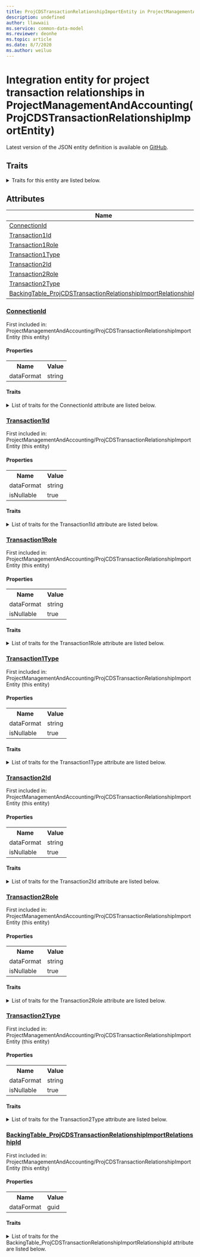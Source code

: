 ```yaml
---
title: ProjCDSTransactionRelationshipImportEntity in ProjectManagementAndAccounting - Common Data Model | Microsoft Docs
description: undefined
author: llawwaii
ms.service: common-data-model
ms.reviewer: deonhe
ms.topic: article
ms.date: 8/7/2020
ms.author: weiluo
---
```


# Integration entity for project transaction relationships in ProjectManagementAndAccounting(ProjCDSTransactionRelationshipImportEntity)

  
 Latest version of the JSON entity definition is available on <a href="https://github.com/Microsoft/CDM/tree/master/schemaDocuments/core/operationsCommon/Entities/ProfessionalServices/ProjectManagementAndAccounting/ProjCDSTransactionRelationshipImportEntity.cdm.json" target="_blank">GitHub</a>.  

## Traits

<details>
<summary>Traits for this entity are listed below.  
</summary>

**is.CDM.entityVersion**  
  <table><tr><th>Parameter</th><th>Value</th><th>Data type</th><th>Explanation</th></tr><tr><td>versionNumber</td><td>"1.1"</td><td>string</td><td>semantic version number of the entity</td></tr></table>

**is.application.releaseVersion**  
  <table><tr><th>Parameter</th><th>Value</th><th>Data type</th><th>Explanation</th></tr><tr><td>releaseVersion</td><td>"10.0.13.0"</td><td>string</td><td>semantic version number of the application introducing this entity</td></tr></table>

**is.localized.displayedAs**  
  Holds the list of language specific display text for an object.  <table><tr><th>Parameter</th><th>Value</th><th>Data type</th><th>Explanation</th></tr><tr><td>localizedDisplayText</td><td><table><tr><th>languageTag</th><th>displayText</th></tr><tr><td>en</td><td>Integration entity for project transaction relationships</td></tr></table></td><td>entity</td><td>a reference to the constant entity holding the list of localized text</td></tr></table>

</details>

## Attributes

|Name|Description|First Included in Instance|
|---|---|---|
|[ConnectionId](#ConnectionId)||<a href="ProjCDSTransactionRelationshipImportEntity.md" target="_blank">ProjectManagementAndAccounting/ProjCDSTransactionRelationshipImportEntity</a>|
|[Transaction1Id](#Transaction1Id)||<a href="ProjCDSTransactionRelationshipImportEntity.md" target="_blank">ProjectManagementAndAccounting/ProjCDSTransactionRelationshipImportEntity</a>|
|[Transaction1Role](#Transaction1Role)||<a href="ProjCDSTransactionRelationshipImportEntity.md" target="_blank">ProjectManagementAndAccounting/ProjCDSTransactionRelationshipImportEntity</a>|
|[Transaction1Type](#Transaction1Type)||<a href="ProjCDSTransactionRelationshipImportEntity.md" target="_blank">ProjectManagementAndAccounting/ProjCDSTransactionRelationshipImportEntity</a>|
|[Transaction2Id](#Transaction2Id)||<a href="ProjCDSTransactionRelationshipImportEntity.md" target="_blank">ProjectManagementAndAccounting/ProjCDSTransactionRelationshipImportEntity</a>|
|[Transaction2Role](#Transaction2Role)||<a href="ProjCDSTransactionRelationshipImportEntity.md" target="_blank">ProjectManagementAndAccounting/ProjCDSTransactionRelationshipImportEntity</a>|
|[Transaction2Type](#Transaction2Type)||<a href="ProjCDSTransactionRelationshipImportEntity.md" target="_blank">ProjectManagementAndAccounting/ProjCDSTransactionRelationshipImportEntity</a>|
|[BackingTable_ProjCDSTransactionRelationshipImportRelationshipId](#BackingTable_ProjCDSTransactionRelationshipImportRelationshipId)||<a href="ProjCDSTransactionRelationshipImportEntity.md" target="_blank">ProjectManagementAndAccounting/ProjCDSTransactionRelationshipImportEntity</a>|

### <a href=#ConnectionId name="ConnectionId">ConnectionId</a>

First included in: ProjectManagementAndAccounting/ProjCDSTransactionRelationshipImportEntity (this entity)  

#### Properties

<table><tr><th>Name</th><th>Value</th></tr><tr><td>dataFormat</td><td>string</td></tr></table>

#### Traits

<details>
<summary>List of traits for the ConnectionId attribute are listed below.</summary>

**is.dataFormat.character**  
**is.dataFormat.big**  
**is.dataFormat.array**  
**is.dataFormat.character**  
**is.dataFormat.array**  
</details>

### <a href=#Transaction1Id name="Transaction1Id">Transaction1Id</a>

First included in: ProjectManagementAndAccounting/ProjCDSTransactionRelationshipImportEntity (this entity)  

#### Properties

<table><tr><th>Name</th><th>Value</th></tr><tr><td>dataFormat</td><td>string</td></tr><tr><td>isNullable</td><td>true</td></tr></table>

#### Traits

<details>
<summary>List of traits for the Transaction1Id attribute are listed below.</summary>

**is.dataFormat.character**  
**is.dataFormat.big**  
**is.dataFormat.array**  
**is.nullable**  
The attribute value may be set to NULL.  

**is.dataFormat.character**  
**is.dataFormat.array**  
</details>

### <a href=#Transaction1Role name="Transaction1Role">Transaction1Role</a>

First included in: ProjectManagementAndAccounting/ProjCDSTransactionRelationshipImportEntity (this entity)  

#### Properties

<table><tr><th>Name</th><th>Value</th></tr><tr><td>dataFormat</td><td>string</td></tr><tr><td>isNullable</td><td>true</td></tr></table>

#### Traits

<details>
<summary>List of traits for the Transaction1Role attribute are listed below.</summary>

**is.dataFormat.character**  
**is.dataFormat.big**  
**is.dataFormat.array**  
**is.nullable**  
The attribute value may be set to NULL.  

**is.dataFormat.character**  
**is.dataFormat.array**  
</details>

### <a href=#Transaction1Type name="Transaction1Type">Transaction1Type</a>

First included in: ProjectManagementAndAccounting/ProjCDSTransactionRelationshipImportEntity (this entity)  

#### Properties

<table><tr><th>Name</th><th>Value</th></tr><tr><td>dataFormat</td><td>string</td></tr><tr><td>isNullable</td><td>true</td></tr></table>

#### Traits

<details>
<summary>List of traits for the Transaction1Type attribute are listed below.</summary>

**is.dataFormat.character**  
**is.dataFormat.big**  
**is.dataFormat.array**  
**is.nullable**  
The attribute value may be set to NULL.  

**is.dataFormat.character**  
**is.dataFormat.array**  
</details>

### <a href=#Transaction2Id name="Transaction2Id">Transaction2Id</a>

First included in: ProjectManagementAndAccounting/ProjCDSTransactionRelationshipImportEntity (this entity)  

#### Properties

<table><tr><th>Name</th><th>Value</th></tr><tr><td>dataFormat</td><td>string</td></tr><tr><td>isNullable</td><td>true</td></tr></table>

#### Traits

<details>
<summary>List of traits for the Transaction2Id attribute are listed below.</summary>

**is.dataFormat.character**  
**is.dataFormat.big**  
**is.dataFormat.array**  
**is.nullable**  
The attribute value may be set to NULL.  

**is.dataFormat.character**  
**is.dataFormat.array**  
</details>

### <a href=#Transaction2Role name="Transaction2Role">Transaction2Role</a>

First included in: ProjectManagementAndAccounting/ProjCDSTransactionRelationshipImportEntity (this entity)  

#### Properties

<table><tr><th>Name</th><th>Value</th></tr><tr><td>dataFormat</td><td>string</td></tr><tr><td>isNullable</td><td>true</td></tr></table>

#### Traits

<details>
<summary>List of traits for the Transaction2Role attribute are listed below.</summary>

**is.dataFormat.character**  
**is.dataFormat.big**  
**is.dataFormat.array**  
**is.nullable**  
The attribute value may be set to NULL.  

**is.dataFormat.character**  
**is.dataFormat.array**  
</details>

### <a href=#Transaction2Type name="Transaction2Type">Transaction2Type</a>

First included in: ProjectManagementAndAccounting/ProjCDSTransactionRelationshipImportEntity (this entity)  

#### Properties

<table><tr><th>Name</th><th>Value</th></tr><tr><td>dataFormat</td><td>string</td></tr><tr><td>isNullable</td><td>true</td></tr></table>

#### Traits

<details>
<summary>List of traits for the Transaction2Type attribute are listed below.</summary>

**is.dataFormat.character**  
**is.dataFormat.big**  
**is.dataFormat.array**  
**is.nullable**  
The attribute value may be set to NULL.  

**is.dataFormat.character**  
**is.dataFormat.array**  
</details>

### <a href=#BackingTable_ProjCDSTransactionRelationshipImportRelationshipId name="BackingTable_ProjCDSTransactionRelationshipImportRelationshipId">BackingTable_ProjCDSTransactionRelationshipImportRelationshipId</a>

First included in: ProjectManagementAndAccounting/ProjCDSTransactionRelationshipImportEntity (this entity)  

#### Properties

<table><tr><th>Name</th><th>Value</th></tr><tr><td>dataFormat</td><td>guid</td></tr></table>

#### Traits

<details>
<summary>List of traits for the BackingTable_ProjCDSTransactionRelationshipImportRelationshipId attribute are listed below.</summary>

**is.dataFormat.character**  
**is.dataFormat.big**  
**is.dataFormat.array**  
**is.dataFormat.guid**  
**means.identity.entityId**  
**is.linkedEntity.identifier**  
Marks the attribute(s) that hold foreign key references to a linked (used as an attribute) entity. This attribute is added to the resolved entity to enumerate the referenced entities.  <table><tr><th>Parameter</th><th>Value</th><th>Data type</th><th>Explanation</th></tr><tr><td>entityReferences</td><td><table><tr><th>entityReference</th><th>attributeReference</th></tr><tr><td><a href="../../../Tables/ProfessionalServices/ProjectManagementAndAccounting/Miscellaneous/ProjCDSTransactionRelationshipImport.md" target="_blank">/core/operationsCommon/Tables/ProfessionalServices/ProjectManagementAndAccounting/Miscellaneous/ProjCDSTransactionRelationshipImport.cdm.json/ProjCDSTransactionRelationshipImport</a></td><td><a href="../../../Tables/ProfessionalServices/ProjectManagementAndAccounting/Miscellaneous/ProjCDSTransactionRelationshipImport.md#RecId" target="_blank">RecId</a></td></tr></table></td><td>entity</td><td>a reference to the constant entity holding the list of entity references</td></tr></table>

**is.dataFormat.guid**  
**is.dataFormat.character**  
**is.dataFormat.array**  
</details>
